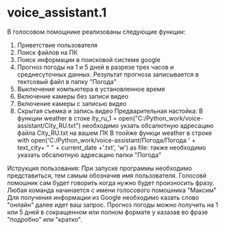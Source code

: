 # voice_assistant.1
В голосовом помощнике реализованы следующие функции:
  1) Приветствие пользователя
  2) Поиск файлов на ПК
  3) Поиск информации в поисковой системе google
  4) Прогноз погоды на 1 и 5 дней в разрезе трех часов и среднесуточных данных. Результат прогноза записывается в тектсовый файл в папку "Погода"
  5) Выключение компьютера в установленное время 
  6) Включение камеры без записи видео
  7) Включение камеры с записью видео
  8) Скрытая съемка и запись видео
Предварительная настойка:
В функции weather в стоке ity_ru_1 = open("C:/Python_work/voice-assistant/City_RU.txt") необходимо укзать обсалютную адресацию файла City_RU.txt на вашем ПК
В тоойже функци weather в строке with open('C:/Python_work/voice-assistant/Погода/Погода ' + text_city+ " "  + current_date +'.txt', 'w') as file: также необходимо указать  обсалютную адресацию папки "Погода" 

Иструкция пользования:
При запуске программы необходимо представиться, тем самым обозначив имя пользователя.
Голосовй помошник сам будет говорить когда нужно будет произносить фразу.
Любая команда начинается с имени голосового помошника "Максим"
Для получения информации из Google необходимо казать слово "онлайн" далее идет ваш запрос. 
Прогноз погоды можно получить на 1 или 5 дней в сокращенном или полном формате у казазав во фразе "подробно" или "кратко".

